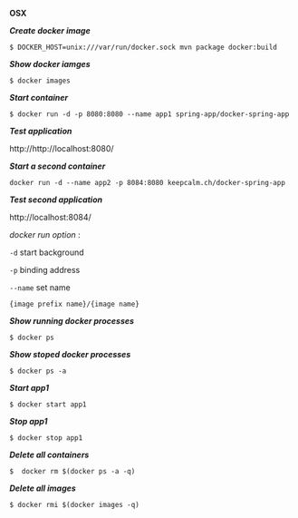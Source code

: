 **OSX**

***Create docker image***

`$ DOCKER_HOST=unix:///var/run/docker.sock mvn package docker:build `

***Show docker iamges***

`$ docker images`

***Start container***

`$ docker run -d -p 8080:8080 --name app1 spring-app/docker-spring-app`

***Test application***

http://http://localhost:8080/

***Start a second container***

`docker run -d --name app2 -p 8084:8080 keepcalm.ch/docker-spring-app`

***Test second application***

http://localhost:8084/


_docker run option_ :

`-d`
start background

`-p`
binding address

`--name`
set name

`{image prefix name}/{image name}`



***Show running docker processes***

`$ docker ps`

***Show stoped docker processes***

`$ docker ps -a`

***Start app1***

`$ docker start app1`

***Stop app1***

`$ docker stop app1`

***Delete all containers***

`$  docker rm $(docker ps -a -q)`

***Delete all images***

`$ docker rmi $(docker images -q)`